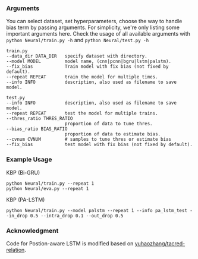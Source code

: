### Arguments

You can select dataset, set hyperparameters, choose the way to handle bias term by passing arguments. For simplicity, we're only listing some important arguments here. Check the usage of all available arguments with `python Neural/train.py -h` and `python Neural/test.py -h`

``` 
train.py
--data_dir DATA_DIR   specify dataset with directory.
--model MODEL         model name, (cnn|pcnn|bgru|lstm|palstm).
--fix_bias            Train model with fix bias (not fixed by default).
--repeat REPEAT       train the model for multiple times.
--info INFO           description, also used as filename to save model.
```
```
test.py
--info INFO           description, also used as filename to save model.
--repeat REPEAT       test the model for multiple trains.
--thres_ratio THRES_RATIO
                      proportion of data to tune thres.
--bias_ratio BIAS_RATIO
                      proportion of data to estimate bias.
--cvnum CVNUM         # samples to tune thres or estimate bias
--fix_bias            test model with fix bias (not fixed by default).
```

### Example Usage

KBP (Bi-GRU)
```
python Neural/train.py --repeat 1
python Neural/eva.py --repeat 1
```

KBP (PA-LSTM)

```
python Neural/train.py --model palstm --repeat 1 --info pa_lstm_test --in_drop 0.5 --intra_drop 0.1 --out_drop 0.5
```

### Acknowledgment

Code for Postion-aware LSTM is modified based on [yuhaozhang/tacred-relation](https://github.com/yuhaozhang/tacred-relation).